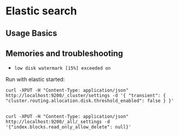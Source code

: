 # Elastic search

## Usage Basics

## Memories and troubleshooting

* `low disk watermark [15%] exceeded on`

Run with elastic started:
```
curl -XPUT -H "Content-Type: application/json" http://localhost:9200/_cluster/settings -d '{ "transient": { "cluster.routing.allocation.disk.threshold_enabled": false } }'


curl -XPUT -H "Content-Type: application/json" http://localhost:9200/_all/_settings -d '{"index.blocks.read_only_allow_delete": null}'
```
